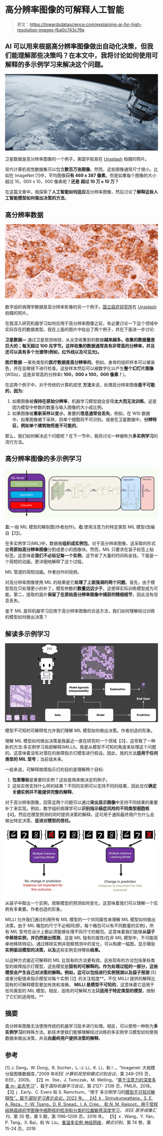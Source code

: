 # 高分辨率图像的可解释人工智能

> 原文：<https://towardsdatascience.com/explaining-ai-for-high-resolution-images-fba0c743c76e>

## AI 可以用来根据高分辨率图像做出自动化决策，但我们能理解那些决策吗？在本文中，我将讨论如何使用可解释的多示例学习来解决这个问题。

![](img/b9b8da0b0c68b33dad2337130be1c6de.png)

卫星数据是高分辨率图像的一个例子。美国宇航局在 [Unsplash](https://unsplash.com/s/photos/satellite?utm_source=unsplash&utm_medium=referral&utm_content=creditCopyText) 拍摄的照片。

现代计算机视觉数据集可以包含**数百万张图像**。然而，这些图像通常尺寸很小。比如在 ImageNet [1]中，平均图像**只有 469 x 387 像素**。但是如果每个图像的大小超过 10，000 x 10，000 像素呢？**还是** **超过 10 万 x 10 万？**

在这篇文章中，我探索了**人工智能如何适应**高分辨率图像，然后讨论了**解释这些人工智能模型如何做出决策的方法**。

## 高分辨率数据

![](img/bb3987ee7d4d5e01155ed0809723f298.png)

数字组织病理学数据是高分辨率影像的另一个例子。[国立癌症研究所](https://unsplash.com/@nci?utm_source=unsplash&utm_medium=referral&utm_content=creditCopyText)在 [Unsplash](https://unsplash.com/s/photos/histopathology?utm_source=unsplash&utm_medium=referral&utm_content=creditCopyText) 拍摄的照片。

在我深入研究机器学习如何应用于高分辨率图像之前，有必要讨论一下这个领域中实际存在的数据类型。我在上面的图片中给出了两个例子，并在下面进一步讨论:

**卫星数据—** 通过卫星观测地球，从太空收集到的数据**越来越多。收集的数据量是巨大的；每天超过 100 兆字节。这样收集的数据通常具有非常高的分辨率，并且还可以具有多个光谱带(例如，红外线以及可见光)。**

**医疗数据** —某些类型的**医疗数据是高分辨率的**。例如，身体的组织样本可以被染色，并在显微镜下进行检查。这些样本然后可以被数字化以产生**整个幻灯片图像** (WSIs)，这是非常高的分辨率( **100，000 x 100，000 像素！**)。

在这两个例子中，对于传统的计算机视觉 **方法**来说，处理高分辨率图像**是不可能的，因为:**

1.  如果图像被**保持在原始分辨率**，机器学习模型就会变得**太大而无法训练**。这是因为模型中参数的数量与输入图像的大小成比例。
2.  如果图像被**重新采样以变小**，重要的**信息通常会丢失**。例如，在 WSI 数据中，如果图像被下采样，则单个细胞将不可识别。或者在卫星数据中，**分辨特征，例如单个建筑物将是不可能的**。

那么，我们如何解决这个问题呢？在下一节中，我将讨论一种被称为**多实例学习**的流行方法。

## 高分辨率图像的多示例学习

![](img/b1f874c45c5f34928965bad6a661dbc1.png)

**左**:一般 MIL 模型的解剖图(作者创作)。**右**:使用注意力的特定类型 MIL 模型(改编自【2】)。

在多实例学习(MIL)中，数据被**组织成实例包**。对于高分辨率图像，这采取的形式是**将原始高分辨率图像**分割成更小的图像块。然而，MIL 只要求在袋子标签上贴标签。这意味着**我们不必标记每一个实例**，这节省了大量的时间和金钱。下面是一个简短的动画，更详细地解释了这个过程。

MIL 管道的简短动画。作者创作的视频。

对高分辨率图像使用 MIL 的结果是它**处理了上面强调的两个问题**。首先，由于模型现在只处理更小的补丁，模型参数的**数量远远少于**。这使得实际训练模型成为可能。第二，提取的面片**保留了在原始高分辨率图像中捕获的精细细节**，因此没有信息丢失。

鉴于 MIL 是将机器学习应用于高分辨率图像的合适方法，我们如何理解经过训练的模型如何做出决策？

## 解读多示例学习

![](img/1671b7f970ea285429334b917dfdb5e4.png)

模型不可知的可解释性允许我们理解 MIL 模型如何做出决策。作者创造的形象。

理解 MIL 模型如何做出决策是我最近一直在研究的一个领域【3】，这导致了一种新的方法:多实例学习局部解释(MILLI)。我是从模型不可知的角度来处理这个问题的。这意味着没有对潜在的故障指示灯模型进行假设。因此，我的方法**适用于任何类型的 MIL 型号**；当前或未来。

一般来说，可解释故障指示灯的目的是理解两个目标:

1.  **包里哪些**是重要的实例？这些是用来做决定的例子。
2.  这些实例支持什么样的结果？不同的实例可以支持不同的结果，因此仅仅**确定关键实例并不能提供完整的解释**。

对于高分辨率图像，回答这两个问题可以通过**突出显示图像**中支持不同结果的重要补丁来实现。例如，数字组织病理学可以**识别指示癌症风险的不同类型细胞核**【4】。然后在模型预测的同时提供决策的解释。这可用于通知最终用户为什么会做出特定决策，**促进对模型的信任。**

![](img/056645026b1a281e95fc8ecadd92f64a.png)

从袋子中取出一个实例，观察模型的预测如何变化，这意味着我们可以理解一个实例有多重要。作者创造的形象。

MILLI 允许我们通过利用所有 MIL 模型的一个共同属性来理解 MIL 模型如何做出决策。由于 MIL 箱包的尺寸不必相同(即，每个箱包可以有不同数量的实例)，所有 MIL 型号在设计上都必须能够处理不同尺寸的箱包。这意味着我们能够**从袋子中移除实例，并仍然做出预测**，这是 MIL 独有的属性(在非 MIL 模型中，不可能简单地移除特征)。通过移除实例并观察预测中的变化，可以构建一幅图，显示哪些**实例驱动模型的决策，以及**这些实例支持哪些**结果。**

以这种方式接近可解释的 MIL 比现有的方法更有效。这些现有的方法包括某些类型的故障指示灯模型，这些模型是**固有的可解释的。**作为处理过程的一部分，这些模型会产生自己对决策的解释。例如，这可以包括进行**实例预测以及袋子预测** [5]或者分配值来指示模型对每个实例 [2】的关注程度**。不仅 MILLI 提供的解释比固有的可解释模型更加有效和准确， **MILLI 是模型不可知的**，这意味着它适用于任何类型的 MIL 模型。相反，固有的可解释方法**只适用于特定类型的模型**，限制了它们的适用性。**

## 摘要

高分辨率图像无法使用传统的机器学习技术进行处理。相反，可以使用一种称为**多实例学习**的特殊方法。新技术使我们能够理解经过训练的多实例学习模型如何使用数据来做出决策，并且**向最终用户提供决策的解释**。

## 参考

[1] J. Deng，W. Dong，R. Socher，L.-J. Li，K. Li，和 l .，“Imagenet:
大规模分层图像数据库，”2009 年*IEEE 计算机视觉和模式识别会议*，第 248–255 页，IEEE，2009。
【2】m . Ilse，J. Tomczak，M. Welling，“[基于注意力的深度多重 in-
姿态学习](https://arxiv.org/pdf/1802.04712.pdf)”，载于*国际机器学习会议*，第 2127-
2136 页，PMLR，2018。
【3】j . Early、C. Evers 和 S. Ramchurn，“用于
多示例学习的[模型不可知可解释性”，载于*国际学习表示会议*，2022 年。
【4】k . Sirinukunwattana，S. E. A. Raza，Y.-W. Tsang，D. R. Snead，I. A. Cree，
和 N. M. Rajpoot，](https://arxiv.org/abs/2201.11701)[用于常规结肠癌组织学图像中细胞核的检测和分类的位置敏感深度学习](https://ieeexplore.ieee.org/abstract/document/7399414)， *IEEE 医学成像汇刊*，第 35 卷，第 5 期，第 1196–1206 页，2016 年。
【5】x . Wang，Y. Yan，P. Tang，X. Bai，和 W. Liu，[重温多实例
神经网络](https://www.sciencedirect.com/science/article/pii/S0031320317303382)，*模式识别*，第 74 卷，第 15-24 页，2018